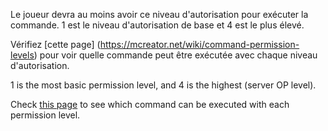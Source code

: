 Le joueur devra au moins avoir ce niveau d'autorisation pour exécuter la commande. 1 est le niveau d'autorisation de base et 4 est le plus élevé.

Vérifiez \[cette page\] (https://mcreator.net/wiki/command-permission-levels) pour voir quelle commande peut être exécutée avec chaque niveau d'autorisation.

1 is the most basic permission level, and 4 is the highest (server OP level).

Check [this page](https://mcreator.net/wiki/command-permission-levels) to see which command can be executed with each permission level.